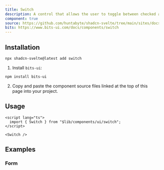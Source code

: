 ```yaml
---
title: Switch
description: A control that allows the user to toggle between checked and not checked.
component: true
source: https://github.com/huntabyte/shadcn-svelte/tree/main/sites/docs/src/lib/registry/default/ui/switch
bits: https://www.bits-ui.com/docs/components/switch
---
```


<script>
  import { ComponentPreview, ManualInstall } from '$lib/components/docs';
</script>

<ComponentPreview name="switch-demo">

<div />

</ComponentPreview>

## Installation

```bash
npx shadcn-svelte@latest add switch
```

<ManualInstall>

1. Install `bits-ui`:

```bash
npm install bits-ui
```

2. Copy and paste the component source files linked at the top of this page into your project.

</ManualInstall>

## Usage

```svelte
<script lang="ts">
  import { Switch } from "$lib/components/ui/switch";
</script>

<Switch />
```

## Examples

### Form

<ComponentPreview name="switch-form">

<div />

</ComponentPreview>
